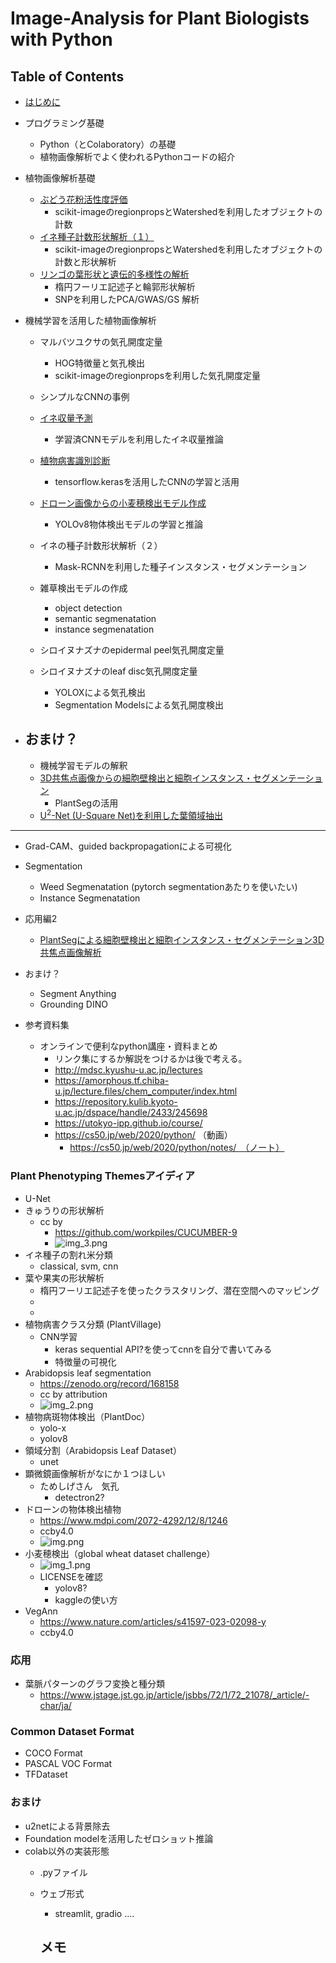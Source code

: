 # Image-Analysis for Plant Biologists with Python

## Table of Contents
- [はじめに](columns/0_introduction.md)

- プログラミング基礎
  - Python（とColaboratory）の基礎
  - 植物画像解析でよく使われるPythonコードの紹介
- 植物画像解析基礎
  - [ぶどう花粉活性度評価](notebooks/pollencounter.ipynb)
    - scikit-imageのregionpropsとWatershedを利用したオブジェクトの計数
  - [イネ種子計数形状解析（１）](notebooks/rice_seed_shape_analysis.ipynb)
    - scikit-imageのregionpropsとWatershedを利用したオブジェクトの計数と形状解析
  - [リンゴの葉形状と遺伝的多様性の解析](notebooks/apple_leaf.ipynb)
    - 楕円フーリエ記述子と輪郭形状解析
    - SNPを利用したPCA/GWAS/GS 解析
- 機械学習を活用した植物画像解析
  - マルバツユクサの気孔開度定量
    - HOG特徴量と気孔検出
    - scikit-imageのregionpropsを利用した気孔開度定量
  - シンプルなCNNの事例
  - [イネ収量予測](notebooks/riceyieldcnn.ipynb)  
    - 学習済CNNモデルを利用したイネ収量推論
  - [植物病害識別診断](notebooks/plantvilllage.ipynb)
    - tensorflow.kerasを活用したCNNの学習と活用
  - [ドローン画像からの小麦穂検出モデル作成](notebooks/globalwheat2021.ipynb)
    - YOLOv8物体検出モデルの学習と推論
  - イネの種子計数形状解析（２）
    - Mask-RCNNを利用した種子インスタンス・セグメンテーション
  - 雑草検出モデルの作成
    - object detection
    - semantic segmenatation
    - instance segmenatation
  - シロイヌナズナのepidermal peel気孔開度定量

  - シロイヌナズナのleaf disc気孔開度定量
    - YOLOXによる気孔検出
    - Segmentation Modelsによる気孔開度検出
- おまけ？
  - 
  - 機械学習モデルの解釈
  - [3D共焦点画像からの細胞壁検出と細胞インスタンス・セグメンテーション](notebooks/plantseg.ipynb)
    - PlantSegの活用
  - [U<sup>2</sup>-Net (U-Square Net)を利用した葉領域抽出](notebooks/u2netp.ipynb)

  

-----
  - Grad-CAM、guided backpropagationによる可視化
 
  - Segmentation
    - Weed Segmenatation (pytorch segmentationあたりを使いたい)
    - Instance Segmenatation
- 応用編2
  - [PlantSegによる細胞壁検出と細胞インスタンス・セグメンテーション3D共焦点画像解析](notebooks/plantseg.ipynb)
  


- おまけ？
  - Segment Anything
  - Grounding DINO
- 参考資料集
  - オンラインで便利なpython講座・資料まとめ
    - リンク集にするか解説をつけるかは後で考える。
    - http://mdsc.kyushu-u.ac.jp/lectures
    - https://amorphous.tf.chiba-u.jp/lecture.files/chem_computer/index.html
    - https://repository.kulib.kyoto-u.ac.jp/dspace/handle/2433/245698
    - https://utokyo-ipp.github.io/course/
    - https://cs50.jp/web/2020/python/ （動画）
      - https://cs50.jp/web/2020/python/notes/　（ノート）

### Plant Phenotyping Themesアイディア
- U-Net
- きゅうりの形状解析
  - cc by
    - https://github.com/workpiles/CUCUMBER-9
    - ![img_3.png](assets/img_3.png)
- イネ種子の割れ米分類
  - classical, svm, cnn
- 葉や果実の形状解析
  - 楕円フーリエ記述子を使ったクラスタリング、潜在空間へのマッピング
  - 
  - 
- 植物病害クラス分類 (PlantVillage)
  - CNN学習
    - keras sequential API?を使ってcnnを自分で書いてみる
    - 特徴量の可視化
- Arabidopsis leaf segmentation
  - https://zenodo.org/record/168158
  - cc by attribution
  - ![img_2.png](assets/img_2.png)
- 植物病斑物体検出（PlantDoc）
  - yolo-x
  - yolov8
- 領域分割（Arabidopsis Leaf Dataset）
  - unet
- 顕微鏡画像解析がなにか１つほしい
  - ためしげさん　気孔
    - detectron2?
- ドローンの物体検出植物
  - https://www.mdpi.com/2072-4292/12/8/1246
  - ccby4.0
  - ![img.png](assets/img.png)
- 小麦穂検出（global wheat dataset challenge）
  - ![img_1.png](assets/img_1.png)
  - LICENSEを確認
    - yolov8? 
    - kaggleの使い方
- VegAnn
  - https://www.nature.com/articles/s41597-023-02098-y
  - ccby4.0
### 応用
- 葉脈パターンのグラフ変換と種分類
  - https://www.jstage.jst.go.jp/article/jsbbs/72/1/72_21078/_article/-char/ja/

### Common Dataset Format
- COCO Format
- PASCAL VOC Format
- TFDataset

### おまけ
- u2netによる背景除去
- Foundation modelを活用したゼロショット推論
- colab以外の実装形態
  - .pyファイル
  - ウェブ形式
    - streamlit, gradio ....


    メモ
    - 